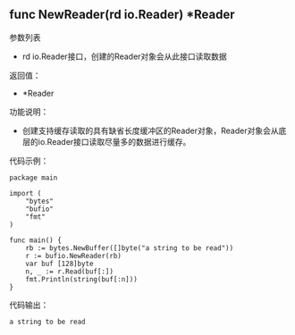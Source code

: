 ## func NewReader(rd io.Reader) *Reader

参数列表

- rd io.Reader接口，创建的Reader对象会从此接口读取数据

返回值：

- *Reader

功能说明：

- 创建支持缓存读取的具有缺省长度缓冲区的Reader对象，Reader对象会从底层的io.Reader接口读取尽量多的数据进行缓存。

代码示例：

	package main

	import (
		"bytes"
		"bufio"
		"fmt"
	)

	func main() {
		rb := bytes.NewBuffer([]byte("a string to be read"))
		r := bufio.NewReader(rb)
		var buf [128]byte
		n, _ := r.Read(buf[:])
		fmt.Println(string(buf[:n]))
	}

代码输出：

	a string to be read
